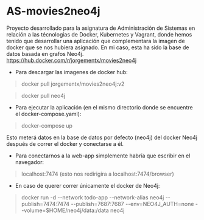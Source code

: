 # AS-movies2neo4j
Proyecto desarrollado para la asignatura de Administración de Sistemas en relación a las técnologias de Docker, Kubernetes y Vagrant, donde hemos tenido que desarrollar una aplicación que complementara la imagen de docker que se nos hubiera asignado. En mi caso, esta ha sido la base de datos basada en grafos Neo4j.
https://hub.docker.com/r/jorgementx/movies2neo4j

- Para descargar las imagenes de docker hub:
> docker pull jorgementx/movies2neo4j:v2

> docker pull neo4j

- Para ejecutar la aplicación (en el mismo directorio donde se encuentre el docker-compose.yaml):
> docker-compose up

  Esto meterá datos en la base de datos por defecto (neo4j) del docker Neo4j después de correr el docker y conectarse a él.

- Para conectarnos a la web-app simplemente habría que escribir en el navegador:
> localhost:7474 (esto nos redirigira a localhost:7474/browser)

- En caso de querer correr únicamente el docker de Neo4j:
> docker run -d --network todo-app --network-alias neo4j --publish=7474:7474 --publish=7687:7687  --env=NEO4J_AUTH=none   --volume=$HOME/neo4j/data:/data neo4j

